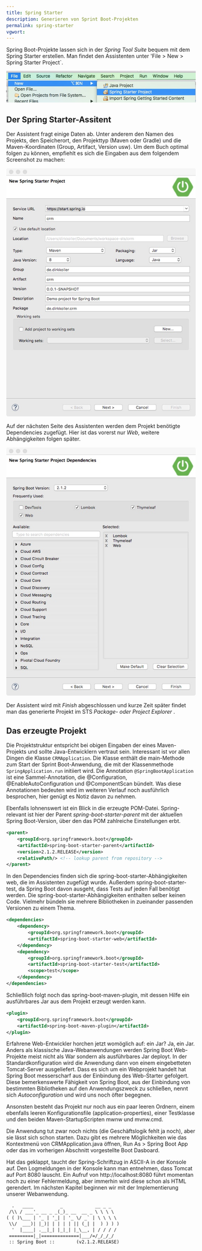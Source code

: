 ```yaml
---
title: Spring Starter
description: Generieren von Sprint Boot-Projekten
permalink: spring-starter
vgwort:
---
```




Spring Boot-Projekte lassen sich in der *Spring Tool Suite* bequem mit dem Spring Starter erstellen. Man findet den Assistenten unter 'File > New > Spring Starter Project`.

![Neues Projekt anlegen](./images/file-new-spring-starter-project.jpg)

## Der Spring Starter-Assitent

Der Assistent fragt einige Daten ab. Unter anderem den Namen des Projekts, den Speicherort, den Projekttyp (Maven oder Gradle) und die Maven-Koordinaten (Group, Artifact, Version usw). Um dem Buch optimal folgen zu können, empfiehlt es sich die Eingaben aus dem folgendem Screenshot zu machen:

![Neues Projekt anlegen mit Spring Starter](./images/new-spring-starter-project.jpg)

Auf der nächsten Seite des Assistenten werden dem Projekt benötigte Dependencies zugefügt. Hier ist das vorerst nur *Web*, weitere Abhängigkeiten folgen später. 

![Abhängigkeiten festlegen](./images/new-spring-starter-project-dependencies.jpg)

Der Assistent wird mit *Finish* abgeschlossen und kurze Zeit später findet man das generierte Projekt im STS *Package- oder Project Explorer* . 

## Das erzeugte Projekt

Die Projektstruktur entspricht bei obigen Eingaben der eines Maven-Projekts und sollte Java-Entwicklern vertraut sein. Interessant ist vor allen Dingen die Klasse `CRMApplication`. Die Klasse enthält die main-Methode zum Start der Sprint Boot-Anwendung, die mit der Klassenmethode `SpringApplication.run` initiiert wird. Die Annotation `@SpringBootApplication` ist eine Sammel-Annotation, die @Configuration, @EnableAutoConfiguration und @ComponentScan bündelt. Was diese Annotationen bedeuten wird im weiteren Verlauf noch ausführlich besprochen, hier genügt es Notiz davon zu nehmen.

Ebenfalls lohnenswert ist ein Blick in die erzeugte POM-Datei. Spring-relevant ist hier der Parent *spring-boot-starter-parent* mit der aktuellen Spring Boot-Version, über den das POM zahlreiche Einstellungen erbt.

```xml
<parent>
	<groupId>org.springframework.boot</groupId>
	<artifactId>spring-boot-starter-parent</artifactId>
	<version>2.1.2.RELEASE</version>
	<relativePath/> <!-- lookup parent from repository -->
</parent>
```

In den Dependencies finden sich die spring-boot-starter-Abhängigkeiten web, die im Assistenten zugefügt wurde. Außerdem spring-boot-starter-test, da Spring Boot davon ausgeht, dass Tests auf jeden Fall benötigt werden. Die spring-boot-starter-Abhängigkeiten enthalten selber keinen Code. Vielmehr bündeln sie mehrere Bibliotheken in zueinander passenden Versionen zu einem Thema.

```xml
<dependencies>
	<dependency>
		<groupId>org.springframework.boot</groupId>
		<artifactId>spring-boot-starter-web</artifactId>
	</dependency>
	<dependency>
		<groupId>org.springframework.boot</groupId>
		<artifactId>spring-boot-starter-test</artifactId>
		<scope>test</scope>
	</dependency>
</dependencies>
```

Schließlich folgt noch das spring-boot-maven-plugin, mit dessen Hilfe ein ausführbares Jar aus dem Projekt erzeugt werden kann. 

```xml
<plugin>
	<groupId>org.springframework.boot</groupId>
	<artifactId>spring-boot-maven-plugin</artifactId>
</plugin>
```

Erfahrene Web-Entwickler horchen jetzt womöglich auf: ein Jar? Ja, ein Jar. Anders als klassische Java-Webanwendungen werden Spring Boot Web-Projekte meist nicht als War sondern als ausführbares Jar deployt. In der Standardkonfiguration wird die Anwendung dann von einem eingebetteten Tomcat-Server ausgeliefert. Dass es sich um ein Webprojekt handelt hat Spring Boot messerscharf aus der Einbindung des Web-Starter gefolgert. Diese bemerkenswerte Fähigkeit von Spring Boot, aus der Einbindung von bestimmten Bibliotheken auf den Anwendungszweck zu schließen, nennt sich *Autoconfiguration* und wird uns noch öfter begegnen.

Ansonsten besteht das Projekt nur noch aus ein paar leeren Ordnern, einem ebenfalls leeren Konfigurationsfile (application-properties), einer Testklasse und den beiden Maven-StartupScripten mwnw und mvnw.cmd. 

Die Anwendung tut zwar noch nichts (die Geschäftslogik fehlt ja noch), aber sie lässt sich schon starten. Dazu gibt es mehrere Möglichkeiten wie das Kontextmenü von CRMApplication.java öffnen, Run As > Spring Boot App oder das im vorherigen Abschnitt vorgestellte Boot Dasboard. 

Hat das geklappt, taucht der Spring-Schriftzug in ASCII-A in der Konsole auf. Den Logmeldungen in der Konsole kann man entnehmen, dass Tomcat auf Port 8080 lauscht. Ein Aufruf von http://localhost:8080 führt momentan noch zu einer Fehlermeldung, aber immerhin wird diese schon als HTML gerendert. Im nächsten Kapitel beginnen wir mit der Implementierung unserer Webanwendung.

```
  .   ____          _            __ _ _
 /\\ / ___'_ __ _ _(_)_ __  __ _ \ \ \ \
( ( )\___ | '_ | '_| | '_ \/ _` | \ \ \ \
 \\/  ___)| |_)| | | | | || (_| |  ) ) ) )
  '  |____| .__|_| |_|_| |_\__, | / / / /
 =========|_|==============|___/=/_/_/_/
 :: Spring Boot ::        (v2.1.2.RELEASE)
```




[^1]: https://start.spring.io
[^2]:https://spring.io/tools
[^3]: https://projectlombok.org



